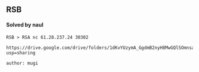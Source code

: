 ## RSB

#### Solved by naul

```
RSB > RSA nc 61.28.237.24 30302

https://drive.google.com/drive/folders/1dKvYUzymA_GgdmB2nyH8MwGQlSOmnsa4?usp=sharing

author: mugi
```
